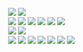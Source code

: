 <img src="https://img.shields.io/badge/Python-3776AB?style=flat-square&logo=python&logoColor=white"> <img src="https://img.shields.io/badge/Django-092E20?style=flat-square&logo=Django&logoColor=white">
<br>
<img src="https://img.shields.io/badge/JavaScript-F7DF1E?style=flat-square&logo=JavaScript&logoColor=black"> <img src="https://img.shields.io/badge/Typescript-3178C6?style=flat-square&logo=Typescript&logoColor=white"/> <img src="https://img.shields.io/badge/Vue-4FC08D?style=flat-square&logo=Vue.js&logoColor=white"> <img src="https://img.shields.io/badge/React-61DAFB?style=flat-square&logo=React&logoColor=black"> <img src="https://img.shields.io/badge/React Native-61DAFB?style=flat-square&logo=React&logoColor=black"/> <img src="https://img.shields.io/badge/Next.js-000000?style=flat-square&logo=Next.js&logoColor=white"/>
<br>
<img src="https://img.shields.io/badge/Git-F05032?style=flat-square&logo=git&logoColor=white"/> <img src="https://img.shields.io/badge/GitHub-181717?style=flat-square&logo=GitHub&logoColor=white"/>
<br> <img src="https://img.shields.io/badge/Visual Studio-5C2D91?style=flat-square&logo=Visual Studio&logoColor=white"/> <img src="https://img.shields.io/badge/PyCharm-000000?style=flat-square&logo=PyCharm&logoColor=white"/> <img src="https://img.shields.io/badge/Postman-FF6C37?style=flat-square&logo=Postman&logoColor=white"/> <img src="https://img.shields.io/badge/Android Studio-3DDC84?style=flat-square&logo=Android Studio&logoColor=white"/> <img src="https://img.shields.io/badge/R-276DC3?style=flat-square&logo=R&logoColor=white"> <img src="https://img.shields.io/badge/SQLite-003B57?style=flat-square&logo=SQLite&logoColor=white"> <img src="https://img.shields.io/badge/Tableau-E97627?style=flat-square&logo=Tableau&logoColor=white">